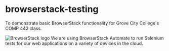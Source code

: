 # browserstack-testing

To demonstrate basic BrowserStack functionality for Grove City College's COMP 442 class.

![BrowserStack logo](https://bstacksupport.zendesk.com/attachments/token/TMYyzCyeXsAVzG9HbT3XdlXwH/?name=Logo-01.svg "BrowserStack Logo")
We are using BrowserStack Automate to run Selenium tests for our web applications on a variety of devices in the cloud.
